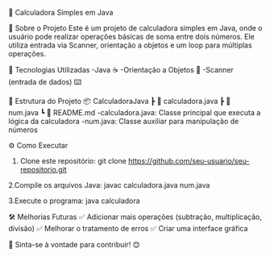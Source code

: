 🧮 Calculadora Simples em Java

📌 Sobre o Projeto
Este é um projeto de calculadora simples em Java, onde o usuário pode realizar operações básicas de soma entre dois números. Ele utiliza entrada via Scanner, orientação a objetos e um loop para múltiplas operações.

🚀 Tecnologias Utilizadas
-Java ☕
-Orientação a Objetos 🧩
-Scanner (entrada de dados) ⌨️

📂 Estrutura do Projeto 
📦 CalculadoraJava
 ┣ 📜 calculadora.java
 ┣ 📜 num.java
 ┗ 📜 README.md
-calculadora.java: Classe principal que executa a lógica da calculadora
-num.java: Classe auxiliar para manipulação de números

⚙️ Como Executar
1. Clone este repositório:
git clone https://github.com/seu-usuario/seu-repositorio.git

2.Compile os arquivos Java:
javac calculadora.java num.java

3.Execute o programa:
java calculadora

🛠 Melhorias Futuras
✅ Adicionar mais operações (subtração, multiplicação, divisão)
✅ Melhorar o tratamento de erros
✅ Criar uma interface gráfica

📌 Sinta-se à vontade para contribuir! 😊
